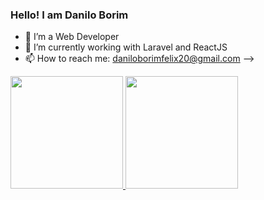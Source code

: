 ### Hello! I am Danilo Borim

- 🔭 I’m a Web Developer
- 🌱 I’m currently working with Laravel and ReactJS
- 📫 How to reach me: daniloborimfelix20@gmail.com
-->


<div>
<a href="https://beacons.ai/DaniloBFS">
<img height="180em" src="https://github-readme-stats.vercel.app/api?username=DaniloBFS&show_icons=true&theme=dracula&include_all_commits=true&count_private=true"/>
 <img height="180em" src="https://github-readme-stats.vercel.app/api/top-langs/?username=DaniloBFS&layout=compact&langs_counts=16&theme=dracula"/>
</div>
